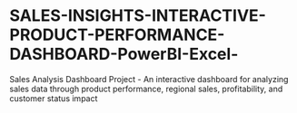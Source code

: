 # SALES-INSIGHTS-INTERACTIVE-PRODUCT-PERFORMANCE-DASHBOARD-PowerBI-Excel-
Sales Analysis Dashboard Project - An interactive dashboard for analyzing sales data through product performance, regional sales, profitability, and customer status impact
